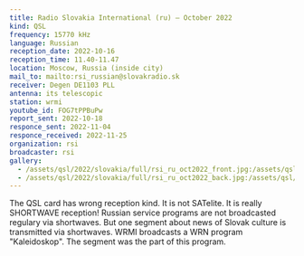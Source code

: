 ```yaml
---
title: Radio Slovakia International (ru) — October 2022
kind: QSL
frequency: 15770 kHz
language: Russian
reception_date: 2022-10-16
reception_time: 11.40-11.47
location: Moscow, Russia (inside city)
mail_to: mailto:rsi_russian@slovakradio.sk
receiver: Degen DE1103 PLL
antenna: its telescopic
station: wrmi
youtube_id: FOG7tPPBuPw
report_sent: 2022-10-18
responce_sent: 2022-11-04
responce_received: 2022-11-25
organization: rsi
broadcaster: rsi
gallery:
  - /assets/qsl/2022/slovakia/full/rsi_ru_oct2022_front.jpg:/assets/qsl/2022/slovakia/small/rsi_ru_oct2022_front.jpg
  - /assets/qsl/2022/slovakia/full/rsi_ru_oct2022_back.jpg:/assets/qsl/2022/slovakia/small/rsi_ru_oct2022_back.jpg
---
```


The QSL card has wrong reception kind. It is not SATelite.
It is really SHORTWAVE reception! Russian service programs are not
broadcasted regulary via shortwaves. But one segment about
news of Slovak culture is transmitted via shortwaves.
WRMI broadcasts a WRN program "Kaleidoskop". The segment
was the part of this program.
